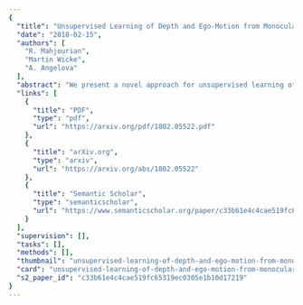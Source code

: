 ```yaml
---
{
  "title": "Unsupervised Learning of Depth and Ego-Motion from Monocular Video Using 3D Geometric Constraints",
  "date": "2018-02-15",
  "authors": [
    "R. Mahjourian",
    "Martin Wicke",
    "A. Angelova"
  ],
  "abstract": "We present a novel approach for unsupervised learning of depth and ego-motion from monocular video. Unsupervised learning removes the need for separate supervisory signals (depth or ego-motion ground truth, or multi-view video). Prior work in unsupervised depth learning uses pixel-wise or gradient-based losses, which only consider pixels in small local neighborhoods. Our main contribution is to explicitly consider the inferred 3D geometry of the whole scene, and enforce consistency of the estimated 3D point clouds and ego-motion across consecutive frames. This is a challenging task and is solved by a novel (approximate) backpropagation algorithm for aligning 3D structures. We combine this novel 3D-based loss with 2D losses based on photometric quality of frame reconstructions using estimated depth and ego-motion from adjacent frames. We also incorporate validity masks to avoid penalizing areas in which no useful information exists. We test our algorithm on the KITTI dataset and on a video dataset captured on an uncalibrated mobile phone camera. Our proposed approach consistently improves depth estimates on both datasets, and outperforms the state-of-the-art for both depth and ego-motion. Because we only require a simple video, learning depth and ego-motion on large and varied datasets becomes possible. We demonstrate this by training on the low quality uncalibrated video dataset and evaluating on KITTI, ranking among top performing prior methods which are trained on KITTI itself.1",
  "links": [
    {
      "title": "PDF",
      "type": "pdf",
      "url": "https://arxiv.org/pdf/1802.05522.pdf"
    },
    {
      "title": "arXiv.org",
      "type": "arxiv",
      "url": "https://arxiv.org/abs/1802.05522"
    },
    {
      "title": "Semantic Scholar",
      "type": "semanticscholar",
      "url": "https://www.semanticscholar.org/paper/c33b61e4c4cae519fc65319ec0305e1b10d17219"
    }
  ],
  "supervision": [],
  "tasks": [],
  "methods": [],
  "thumbnail": "unsupervised-learning-of-depth-and-ego-motion-from-monocular-video-using-3d-geometric-constraints-thumb.jpg",
  "card": "unsupervised-learning-of-depth-and-ego-motion-from-monocular-video-using-3d-geometric-constraints-card.jpg",
  "s2_paper_id": "c33b61e4c4cae519fc65319ec0305e1b10d17219"
}
---
```


